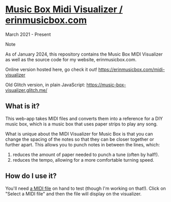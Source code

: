 
# [Music Box Midi Visualizer / erinmusicbox.com](https://erinmusicbox.com/midi-visualizer)
March 2021 - Present
> [!NOTE]
> As of January 2024, this repository contains the Music Box MIDI Visualizer as well as the source code for my website, erinmusicbox.com. 

Online version hosted here, go check it out! https://erinmusicbox.com/midi-visualizer

Old Glitch version, in plain JavaScript: https://music-box-visualizer.glitch.me/

## What is it?
This web-app takes MIDI files and converts them into a reference for a DIY music box, which is a music box that uses paper strips to play any song. 

What is unique about the MIDI Visualizer for Music Box is that you can change the spacing of the notes so that they can be closer together or further apart. This allows you to punch notes in between the lines, which:
1. reduces the amount of paper needed to punch a tune (often by half!).
2. reduces the tempo, allowing for a more comfortable turning speed.

## How do I use it?
You'll need [a MIDI file](https://drive.google.com/file/d/1eMSWpg9X9U09teUOskrfChGhPKf1sW56/view?usp=sharing) on hand to test (though I'm working on that!). Click on "Select a MIDI file" and then the file will display on the visualizer. 
